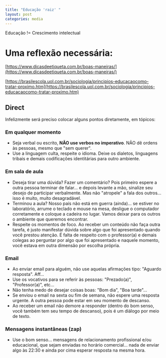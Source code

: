 ```yaml
---
title: "Educação 'raiz' "
layout: post
categories: media
---
```


Educação != Crescimento intelectual


# Uma reflexão necessária:

[https://www.dicasdeetiqueta.com.br/boas-maneiras/](https://www.dicasdeetiqueta.com.br/boas-maneiras/) 

[https://brasilescola.uol.com.br/sociologia/principios-educacaocomo-tratar-proximo.htm](https://brasilescola.uol.com.br/sociologia/principios-educacaocomo-tratar-proximo.htm) 

## Direct 
Infelizmente será preciso colocar alguns pontos diretamente, em tópicos:

### Em qualquer momento
- Seja verbal ou escrito, **NÃO use verbos no imperativo**. NÃO dê ordens às pessoas, mesmo que "sem querer". 
- Use a linguagem culta, respeite o idioma. Deixe os dialetos, linguagens tribais e demais codificações identitárias para outro ambiente. 

### Em sala de aula
- Deseja tirar uma dúvida? Fazer um comentário? Pois primeiro espere a outra pessoa terminar de falar... e depois levante a mão, sinalize seu desejo de participar verbalmente. Mas não "atropele" a fala dos outros... isso é muito, muito desagradável. 
- Terminou a aula? Nosso país não está em guerra (ainda)... se estiver no laboratório, arrume o teclado e mouse na mesa, desligue o computador corretamente e coloque a cadeira no lugar. Vamos deixar para os outros o ambiente que queremos encontrar. 
- Respeite os momentos de foco. Ao receber um conteúdo não faça outra tarefa, é justo manifestar dúvida sobre algo que foi apresentado quando você prestou atenção. É falta de respeito com o professor(a) e demais colegas ao perguntar por algo que foi apresentado e naquele momento, você estava em outra dimensão por escolha própria. 

### Email
- Ao enviar email para alguém, não use aquelas afirmações tipo: "Aguardo resposta". Aff... 
- Use os vocativos para se referir às pessoas: "Prezado(a)", "Professor(a)", etc...
- Não tenha medo de desejar coisas boas: "Bom dia", "Boa tarde"... 
- Se enviou o email na sexta ou fim de semana, não espere uma resposta urgente. A outra pessoa pode estar em seu momento de descanso. 
- Ao receber um email não demore a responder (dentro do bom senso, você também tem seu tempo de descanso), pois é um diálogo por meio de texto. 

### Mensagens instantâneas (zap) 
- Use o bom senso... mensagens de relacionamento profissional e/ou educacional, que sejam enviadas no horário comercial... nada de enviar algo às 22:30 e ainda por cima esperar resposta na mesma hora. 

